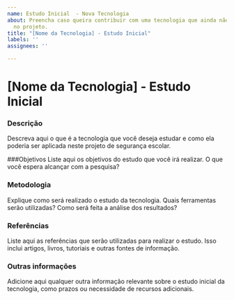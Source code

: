 ```yaml
---
name: Estudo Inicial  - Nova Tecnologia
about: Preencha caso queira contribuir com uma tecnologia que ainda não está presente
  no projeto.
title: "[Nome da Tecnologia] - Estudo Inicial"
labels: ''
assignees: ''

---
```


# [Nome da Tecnologia] - Estudo Inicial
### Descrição
Descreva aqui o que é a tecnologia que você deseja estudar e como ela poderia ser aplicada neste projeto de segurança escolar.

###Objetivos
Liste aqui os objetivos do estudo que você irá realizar. O que você espera alcançar com a pesquisa?

### Metodologia
Explique como será realizado o estudo da tecnologia. Quais ferramentas serão utilizadas? Como será feita a análise dos resultados?

### Referências
Liste aqui as referências que serão utilizadas para realizar o estudo. Isso inclui artigos, livros, tutoriais e outras fontes de informação.

### Outras informações
Adicione aqui qualquer outra informação relevante sobre o estudo inicial da tecnologia, como prazos ou necessidade de recursos adicionais.
